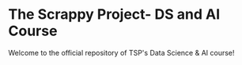 # The Scrappy Project- DS and AI Course

Welcome to the official repository of TSP's Data Science & AI course! 